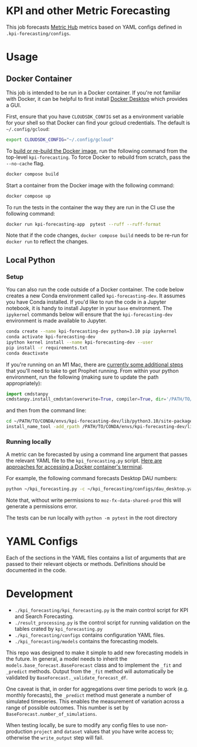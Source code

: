 # KPI and other Metric Forecasting

This job forecasts [Metric Hub](https://mozilla.github.io/metric-hub/) metrics based on YAML configs defined in `.kpi-forecasting/configs`.

# Usage

## Docker Container

This job is intended to be run in a Docker container. If you're not familiar with Docker, it can be helpful to first install
[Docker Desktop](https://docs.docker.com/desktop/) which provides a GUI.

First, ensure that you have `CLOUDSDK_CONFIG` set as a environment variable for your shell so that Docker can find your gcloud credentials.
The default is `~/.config/gcloud`:

```sh
export CLOUDSDK_CONFIG="~/.config/gcloud"
```

To [build or re-build the Docker image](https://docs.docker.com/engine/reference/commandline/compose_build/), run the following command from the top-level `kpi-forecasting`. To force Docker to rebuild from scratch, pass the `--no-cache` flag.

```sh
docker compose build
```

Start a container from the Docker image with the following command:

```sh
docker compose up
```

To run the tests in the container the way they are run in the CI use the following command:
```sh
docker run kpi-forecasting-app  pytest --ruff --ruff-format
```

Note that if the code changes, `docker compose build` needs to be re-run for `docker run` to reflect the changes.

## Local Python
### Setup

You can also run the code outside of a Docker container. The code below creates a new Conda environment called `kpi-forecasting-dev`.
It assumes you have Conda installed. If you'd like to run the code in a Jupyter notebook, it is handy to install Jupyter in your `base` environment.
The `ipykernel` commands below will ensure that the `kpi-forecasting-dev` environment is made available to Jupyter.

```sh
conda create --name kpi-forecasting-dev python=3.10 pip ipykernel
conda activate kpi-forecasting-dev
ipython kernel install --name kpi-forecasting-dev --user
pip install -r requirements.txt
conda deactivate
```

If you're running on an M1 Mac, there are [currently some additional steps](https://github.com/facebook/prophet/issues/2250#issuecomment-1317709209) that you'll need to take to get Prophet running. From within your python environment, run the following (making sure to update the path appropriately):

```python
import cmdstanpy
cmdstanpy.install_cmdstan(overwrite=True, compiler=True, dir='/PATH/TO/CONDA/envs/kpi-forecasting-dev/lib/')
```

and then from the command line:

```sh
cd ~/PATH/TO/CONDA/envs/kpi-forecasting-dev/lib/python3.10/site-packages/prophet/stan_model
install_name_tool -add_rpath /PATH/TO/CONDA/envs/kpi-forecasting-dev/lib/cmdstan-2.32.2/stan/lib/stan_math/lib/tbb prophet_model.bin
```

### Running locally
A metric can be forecasted by using a command line argument that passes the relevant YAML file to the `kpi_forecasting.py` script.
[Here are approaches for accessing a Docker container's terminal](https://docs.docker.com/desktop/use-desktop/container/#integrated-terminal).

For example, the following command forecasts Desktop DAU numbers:

```sh
python ~/kpi_forecasting.py -c ~/kpi_forecasting/configs/dau_desktop.yaml
```

Note that, without write permissions to `moz-fx-data-shared-prod` this will generate a permissions error.

The tests can be run locally with `python -m pytest` in the root directory

# YAML Configs

Each of the sections in the YAML files contains a list of arguments that are passed to their relevant objects or methods.
Definitions should be documented in the code.

# Development

- `./kpi_forecasting/kpi_forecasting.py` is the main control script for KPI and Search Forecasting.
- `./result_processing.py` is the control script for running validation on the tables crated by `kpi_forecasting.py`
- `./kpi_forecasting/configs` contains configuration YAML files.
- `./kpi_forecasting/models` contains the forecasting models.

This repo was designed to make it simple to add new forecasting models in the future. In general, a model needs to inherit
the `models.base_forecast.BaseForecast` class and to implement the `_fit` and `_predict` methods. Output from the `_fit` method will automatically be validated by `BaseForecast._validate_forecast_df`.

One caveat is that, in order for aggregations over time periods to work (e.g. monthly forecasts), the `_predict` method must generate a number
of simulated timeseries. This enables the measurement of variation across a range of possible outcomes. This number is set by `BaseForecast.number_of_simulations`.

When testing locally, be sure to modify any config files to use non-production `project` and `dataset` values that you have write access to; otherwise the `write_output` step will fail.

